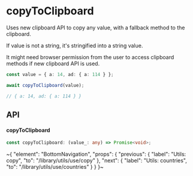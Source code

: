 
# copyToClipboard

Uses new clipboard API to copy any value, with a fallback method to the clipboard.

If value is not a string, it's stringified into a string value.

It might need browser permission from the user to access clipboard methods if new clipboard API is used.

```ts
const value = { a: 14, ad: { a: 114 } };

await copyToClipboard(value);

// { a: 14, ad: { a: 114 } }
```

## API

#### copyToClipboard

```ts
const copyToClipboard: (value_: any) => Promise<void>;
```


~{
  "element": "BottomNavigation",
  "props": {
    "previous": {
      "label": "Utils: copy",
      "to": "/library/utils/use/copy"
    },
    "next": {
      "label": "Utils: countries",
      "to": "/library/utils/use/countries"
    }
  }
}~
